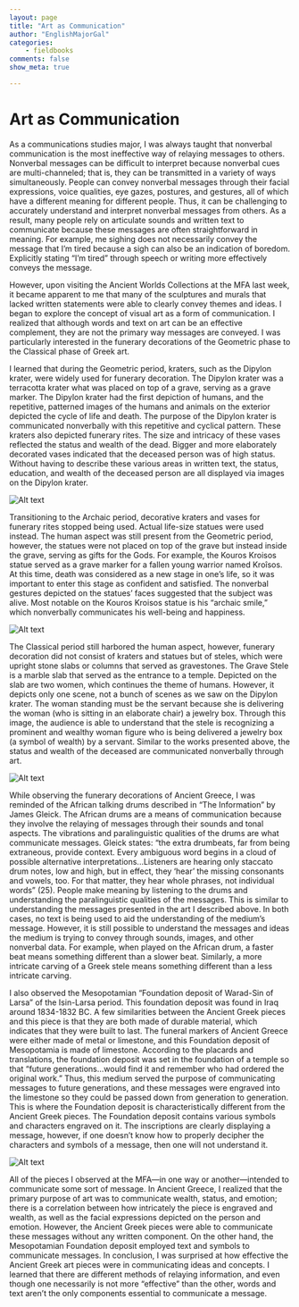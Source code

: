 ```yaml
---
layout: page  
title: "Art as Communication"  
author: "EnglishMajorGal"  
categories:  
    - fieldbooks
comments: false  
show_meta: true

---
```


# Art as Communication

As a communications studies major, I was always taught that nonverbal communication is the most ineffective way of relaying messages to others. Nonverbal messages can be difficult to interpret because nonverbal cues are multi-channeled; that is, they can be transmitted in a variety of ways simultaneously. People can convey nonverbal messages through their facial expressions, voice qualities, eye gazes, postures, and gestures, all of which have a different meaning for different people. Thus, it can be challenging to accurately understand and interpret nonverbal messages from others. As a result, many people rely on articulate sounds and written text to communicate because these messages are often straightforward in meaning. For example, me sighing does not necessarily convey the message that I’m tired because a sigh can also be an indication of boredom. Explicitly stating “I’m tired” through speech or writing more effectively conveys the message.   

However, upon visiting the Ancient Worlds Collections at the MFA last week, it became apparent to me that many of the sculptures and murals that lacked written statements were able to clearly convey themes and ideas. I began to explore the concept of visual art as a form of communication. I realized that although words and text on art can be an effective complement, they are not the primary way messages are conveyed. I was particularly interested in the funerary decorations of the Geometric phase to the Classical phase of Greek art. 

I learned that during the Geometric period, kraters, such as the Dipylon krater, were widely used for funerary decoration. The Dipylon krater was a terracotta krater what was placed on top of a grave, serving as a grave marker. The Dipylon krater had the first depiction of humans, and the repetitive, patterned images of the humans and animals on the exterior depicted the cycle of life and death. The purpose of the Dipylon krater is communicated nonverbally with this repetitive and cyclical pattern. These kraters also depicted funerary rites. The size and intricacy of these vases reflected the status and wealth of the dead. Bigger and more elaborately decorated vases indicated that the deceased person was of high status. Without having to describe these various areas in written text, the status, education, and wealth of the deceased person are all displayed via images on the Dipylon krater. 

![Alt text](file:///Users/christinaphilippides/Desktop/krater.jpg "Dipylon krater")

Transitioning to the Archaic period, decorative kraters and vases for funerary rites stopped being used. Actual life-size statues were used instead. The human aspect was still present from the Geometric period, however, the statues were not placed on top of the grave but instead inside the grave, serving as gifts for the Gods. For example, the Kouros Kroisos statue served as a grave marker for a fallen young warrior named Kroîsos. At this time, death was considered as a new stage in one’s life, so it was important to enter this stage as confident and satisfied. The nonverbal gestures depicted on the statues’ faces suggested that the subject was alive. Most notable on the Kouros Kroisos statue is his “archaic smile,” which nonverbally communicates his well-being and happiness. 

![Alt text](file:///Users/christinaphilippides/Desktop/C7047.jpg "Kouros Kroisos")

The Classical period still harbored the human aspect, however, funerary decoration did not consist of kraters and statues but of steles, which were upright stone slabs or columns that served as gravestones. The Grave Stele is a marble slab that served as the entrance to a temple. Depicted on the slab are two women, which continues the theme of humans. However, it depicts only one scene, not a bunch of scenes as we saw on the Dipylon krater. The woman standing must be the servant because she is delivering the woman (who is sitting in an elaborate chair) a jewelry box. Through this image, the audience is able to understand that the stele is recognizing a prominent and wealthy woman figure who is being delivered a jewelry box (a symbol of wealth) by a servant. Similar to the works presented above, the status and wealth of the deceased are communicated nonverbally through art. 

![Alt text](file:///Users/christinaphilippides/Desktop/C35273.jpg "Grave Stele")

While observing the funerary decorations of Ancient Greece, I was reminded of the African talking drums described in “The Information” by James Gleick. The African drums are a means of communication because they involve the relaying of messages through their sounds and tonal aspects. The vibrations and paralinguistic qualities of the drums are what communicate messages. Gleick states: “the extra drumbeats, far from being extraneous, provide context. Every ambiguous word begins in a cloud of possible alternative interpretations...Listeners are hearing only staccato drum notes, low and high, but in effect, they ‘hear’ the missing consonants and vowels, too. For that matter, they hear whole phrases, not individual words” (25). People make meaning by listening to the drums and understanding the paralinguistic qualities of the messages. This is similar to understanding the messages presented in the art I described above. In both cases, no text is being used to aid the understanding of the medium’s message. However, it is still possible to understand the messages and ideas the medium is trying to convey through sounds, images, and other nonverbal data. For example, when played on the African drum, a faster beat means something different than a slower beat. Similarly, a more intricate carving of a Greek stele means something different than a less intricate carving.

I also observed the Mesopotamian “Foundation deposit of Warad-Sin of Larsa” of the Isin-Larsa period. This foundation deposit was found in Iraq around 1834-1832 BC. A few similarities between the Ancient Greek pieces and this piece is that they are both made of durable material, which indicates that they were built to last. The funeral markers of Ancient Greece were either made of metal or limestone, and this Foundation deposit of Mesopotamia is made of limestone. According to the placards and translations, the foundation deposit was set in the foundation of a temple so that “future generations…would find it and remember who had ordered the original work.” Thus, this medium served the purpose of communicating messages to future generations, and these messages were engraved into the limestone so they could be passed down from generation to generation. This is where the Foundation deposit is characteristically different from the Ancient Greek pieces. The Foundation deposit contains various symbols and characters engraved on it. The inscriptions are clearly displaying a message, however, if one doesn’t know how to properly decipher the characters and symbols of a message, then one will not understand it.

![Alt text](file:///Users/christinaphilippides/Desktop/19-21.jpg "Foundation deposit of Warad-Sin")

All of the pieces I observed at the MFA—in one way or another—intended to communicate some sort of message. In Ancient Greece, I realized that the primary purpose of art was to communicate wealth, status, and emotion; there is a correlation between how intricately the piece is engraved and wealth, as well as the facial expressions depicted on the person and emotion. However, the Ancient Greek pieces were able to communicate these messages without any written component. On the other hand, the Mesopotamian Foundation deposit employed text and symbols to communicate messages. In conclusion, I was surprised at how effective the Ancient Greek art pieces were in communicating ideas and concepts. I learned that there are different methods of relaying information, and even though one necessarily is not more “effective” than the other, words and text aren’t the only components essential to communicate a message.